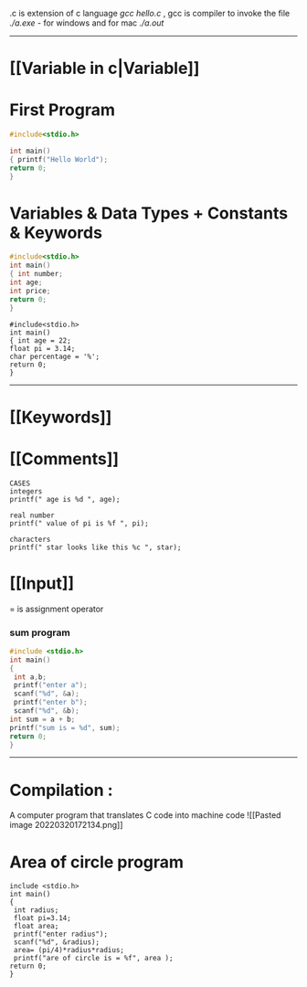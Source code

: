 .c is extension of c language
*gcc hello.c* , gcc is compiler to invoke the file
*./a.exe* - for windows and for mac *./a.out*

---  

# [[Variable in c|Variable]]
# First Program
```c
#include<stdio.h>

int main() 
{ printf("Hello World"); 
return 0;
}
```
 
 # Variables & Data Types + Constants & Keywords
```c
#include<stdio.h>
int main()
{ int number; 
int age; 
int price; 
return 0;
}
```

```
#include<stdio.h>
int main() 
{ int age = 22;
float pi = 3.14; 
char percentage = '%';
return 0;
}
```

---



# [[Keywords]]



# [[Comments]]


```
CASES 
integers
printf(" age is %d ", age);

real number
printf(" value of pi is %f ", pi);

characters
printf(" star looks like this %c ", star);

```



# [[Input]]



= is assignment operator

### sum program

```c
#include <stdio.h>
int main()
{
 int a,b;
 printf("enter a");
 scanf("%d", &a);
 printf("enter b");
 scanf("%d", &b);
int sum = a + b;
printf("sum is = %d", sum);
return 0;
}
```


---


# **Compilation** :
   A computer program that translates C code into machine code
![[Pasted image 20220320172134.png]]




# Area of circle program
```
include <stdio.h>
int main()
{
 int radius;
 float pi=3.14;
 float area;
 printf("enter radius");
 scanf("%d", &radius);
 area= (pi/4)*radius*radius;
 printf("are of circle is = %f", area );
return 0;
}
```